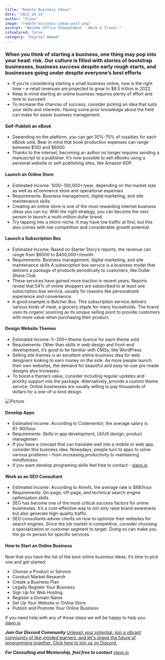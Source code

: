 ```yaml
---
title: "Remote Business Ideas"
date: "2022-10-15"
author: "Slavo"
image: "remote-business-ideas-post.png"
excerpt: "Become Office Independent - Work & Travel "
isFeatured: false
category: "Digital Nomad"
---
```


### When you think of starting a business, one thing may pop into your head: risk. Our culture is filled with stories of bootstrap businesses, business success despite early rough starts, and businesses going under despite everyone’s best efforts

- If you’re considering starting a small business online, now is the right time – e-retail revenues are projected to grow to $6.5 trillion in 2022.
- Keep in mind starting an online business requires plenty of effort and time to succeed
- To increase the chances of success, consider picking an idea that suits your skills and interests. Having some prior knowledge about the field can make for easier business management.

#### Self-Publish an eBook

- Depending on the platform, you can get 35%-75% of royalties for each eBook sold. Bear in mind that book production expenses can range between $100 and $6000
- Thanks to the internet, becoming an author no longer requires sending a manuscript to a publisher. It’s now possible to sell eBooks using a personal website or self-publishing sites, like Amazon KDP.

#### Launch an Online Store

- Estimated Income: $1000-$100,000+/year, depending on the market size as well as eCommerce store and operational expenses
- Requirements: Business management, digital marketing, and site maintenance skills
- Creating an online store is one of the most rewarding internet business ideas you can try. With the right strategy, you can become the next person to launch a multi-million dollar brand.
- Try tapping into a micro-niche. It may have low traffic at first, but this also comes with low competition and considerable growth potential.

#### Launch a Subscription Box

- Estimated Income: Based on Starter Story’s reports, the revenue can range from $6000 to $400,000+/month
- Requirements: Business management, digital marketing, and site maintenance skills
  A subscription box service is a business model that delivers a package of products periodically to customers, like Dollar Shave Club.
- These services have gained more traction in recent years. Reports reveal that 54% of online shoppers are subscribed to at least one subscription box service, usually for reasons like personalized experience and convenience.
- A good example is Butcher Box. This subscription service delivers various kinds of meat, a grocery staple for many households. The brand uses its organic sourcing as its unique selling point to provide customers with more value when purchasing their product.

#### Design Website Themes

- Estimated Income: $5-$200+/theme licence for each theme sold
- Requirements: Other than skills in web design and front-end development, it’s good to be familiar with CMSs, like WordPress
- Selling site themes is an excellent online business idea for web designers looking to earn money on the side. As more people launch their own websites, the demand for beautiful and easy-to-use pre-made designs also increases.
- To boost a theme’s value, consider including regular updates and priority support into the package. Alternatively, provide a custom theme service. Online businesses are usually willing to pay thousands of dollars for a one-of-a-kind design.

![Picture](/images/post-img/programing-post.png)

#### Develop Apps

- Estimated Income: According to Codementor, the average salary is $61-$80/hour
- Requirements: Skills in app development, UI/UX design, product managemen
- If you have a concept that can translate well into a mobile or web app, consider this business idea. Nowadays, people turn to apps to solve various problems – from increasing productivity to maintaining mindfulness.
- if you want develop programing skills feel free to contact - [slavo.io](https://www.slavo.io/contact)

#### Work as an SEO Consultant

- Estimated Income: According to Ahrefs, the average rate is $68/hour
- Requirements: On-page, off-page, and technical search engine optimization skills
- SEO has become one of the most critical success factors for online businesses. It’s a cost-effective way to not only raise brand awareness but also generate high-quality traffic.
- SEO consultants advise clients on how to optimize their websites for search engines. Since the job market is competitive, consider choosing a specialization or customer segment to target. Doing so can make you the go-to person for specific services.

#### How to Start an Online Business

Now that you have the list of the best online business ideas, it’s time to pick one and get started:

- Choose a Product or Service
- Conduct Market Research
- Create a Business Plan
- Legally Register Your Business
- Sign Up for Web Hosting
- Register a Domain Name
- Set Up Your Website or Online Store
- Publish and Promote Your Online Business

If you need help with any of those steps we will be happy to help you. [slavo.io](https://www.slavo.io/contact)

**_Join Our Discord Community_** [Unleash your potential, join a vibrant community of like-minded learners, and let's shape the future of programming together. Click here to join us on Discord.](https://discord.gg/rpfrPaAbFK)

**_For Consulting and Mentorship, feel free to contact_** [slavo.io](/contact)
